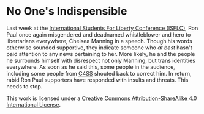 No One's Indispensible
======================

Last week at the [International Students For Liberty Conference (ISFLC)](http://isflc.org/), Ron Paul once again misgendered and deadnamed whistleblower and hero to libertarians everywhere, Chelsea Manning in a speech. Though his words otherwise sounded supportive, they indicate someone who *at best* hasn't paid attention to any news pertaining to her. More likely, he and the people he surrounds himself with disrespect not only Manning, but trans identities everywhere. As soon as he said this, some people in the audience, including some people from [C4SS](http://c4ss.org) shouted back to correct him. In return, rabid Ron Paul supporters have responded with insults and threats. This needs to stop.

This work is licensed under a [Creative Commons Attribution-ShareAlike 4.0 International License](http://creativecommons.org/licenses/by-sa/4.0/).